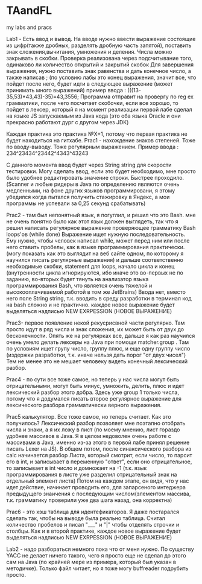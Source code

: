 # TAandFL
my labs and pracs

Lab1 - Есть ввод и вывод. На вводе нужно ввести выражение состоящие из цифр(также дробных, разделять дробную часть запятой), поставить знак сложения,вычитания, умножения и деления.
Числа можно закрывать в скобки. Проверка реализована через подсчитывание того, одинаково ли количество открытий и закрытий скобок
Для завершения выражения, нужно поставить знак равенства и дать конечное число, а также написав ; (по условию лабы это конец выражения, 
значит все, что пойдет после него, будет идти в следующее выражение (может принимать много выражений)
пример ввода : (((13-35,53)*43,43)-35)=43,3556; 
Программа отправит на провергу по reg ex грамматики, после чего посчитает скобочки, если все хорошо, то пойдет в лексер, который я на момент
реализации первой лабе сделал на языке JS запускаемым из Java кода (это оба языка Oracle и они прекрасно работают дург с другом через JDK)


Каждая практика это практика №X+1, потому что первая практика не будет находиться на гитхабе.
Prac1 - нахождение знаков степеней. Тоже по вводу-выводу. Тоже регулярным выражением. 
Пример ввода : 234^23434^23442^4343^43243

С данного момента ввод будет через String string для скорости тестировки. Могу сделать ввод, если это будет необходимо, мне 
просто было удобнее редактировать значение строки. Быстрее проходило.(Scanner и любые ридеры в Java по определению являются очень
медленными, на фоне других языков программировани, я этому убедился когда пытался получить стажировку в Яндекс, а мои программы
не успевали за 0,25 секунд срабатывать)

Prac2 - там был непонятный язык, я погуглил, и решил что это Bash. мне не очень понятно было как этот язык должен выглядеть,
так что я решил написать регулярное выражение проверяющее грамматику Bash loops'ов (while done) Выражение ищет нужную
последовательность. Ему нужно, чтобы человек написал while, может перед ним или после него ставить пробелы, как в языке
программирования практически. (могу показать как это выглядит на веб сайте одном, по которому я научился писать
регулярные выражения) и дальше соответственно необходимые скобки, statement для loops, начало цикла и конец (внутренности цикла
игнорируются, ибо иначе это во-первых не по заданию, во-вторых будет тянуть на анализатор языка программирования Bash, что
является очень тяжелой и высокооплачиваемой работой в том же JetBrains) 
Ввода нет, вместо него поле String string, т.к. вводить в среду разработки в терминал код на bash сложно 
и не практично. каждое новое выражение будет выделяться надписью NEW EXRPESSION (НОВОЕ ВЫРАЖЕНИЕ)

Prac3- первое появление некой рекусрисвной части регулярко. Там просто идут в ряд числа и знак сложения, их может быть от 
двух до бесконечности. Опять же на регулярках все, дальше я как раз научился очень умело делать лексеры на Java при помощи
matcher.group . Там по условиям ищет групу число, группу плюс, и еще одну группу число (издержки разработки, т.к. иначе нельзя 
дать порог "от двух чисел") Тем не менее это не мешает человеку видеть конечный лексический разбор.

Prac4 - по сути все тоже самое, но теперь у нас числа могут быть отрицательными, могут быть минус, умножить, делить, плюс
и идет лексический разбор этого добра. Здесь уже group 1 только числа, потому что я додумался писать второе регулярное выражение
для лексического разбора грамматически верного выражения. 

Prac5 калькулятор. Все тоже самое, но теперь считает. Как это получилось? Лексический разбор позволяет мне поэтапно отобрать
числа и знаки, а я их ложу в лист (по моему мнению, лист гораздо удобнее массивов в Java. Я в целом недоволен очень работе
с массивами в Java, именно из-за этого в первой лабе принял решение писать Lexer на JS). В общем потом, после синаксического разбора
из calc начинается разбор Листа, который смотрит, если число, то парсит его в int, и записывает в переменную "ответ", если оно отрицательное, то записывает в int число и домножает на -1 (т.к. язык программирования в листе уже разделил отрицательный знак на отдельный элемент листа) Потом на каждом этапе, он видя, что у нас идет действие, начинает проводить его, для запарсеного интеджера предыдущего знаичения с последующим числом(элементом массива, т.к. грамматику проверили уже два шага назад, она корректна)

Prac6 -  это хэш таблица для идентефикаторов. Я даже постарался сделать так, чтобы на выводе была реально таблица.
Считал количество пробелов и писал "___" и "|" чтобы отделять строчки и столбцы. Как и в второй практике, каждое новое выражение будет
выделяться надписью NEW EXRPESSION (НОВОЕ ВЫРАЖЕНИЕ)

Lab2 - надо разбораться немного пока что от меня нужно. По существу YACC не делает ничего такого, чего я просто еще не сделал 
до этого сам на Java (по крайней мере из примера, который был указан в методичке). Только файл читает, но я тоже могу buffreader
подрубить просто. 
